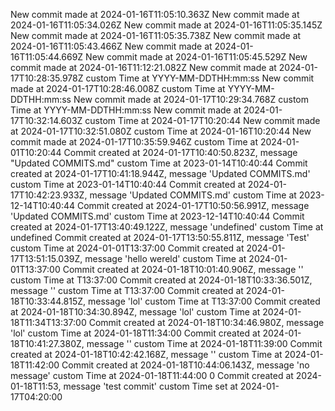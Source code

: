 New commit made at 2024-01-16T11:05:10.363Z
New commit made at 2024-01-16T11:05:34.026Z
New commit made at 2024-01-16T11:05:35.145Z
New commit made at 2024-01-16T11:05:35.738Z
New commit made at 2024-01-16T11:05:43.466Z
New commit made at 2024-01-16T11:05:44.669Z
New commit made at 2024-01-16T11:05:45.529Z
New commit made at 2024-01-16T11:12:21.082Z
New commit made at 2024-01-17T10:28:35.978Z custom Time at YYYY-MM-DDTHH:mm:ss
New commit made at 2024-01-17T10:28:46.008Z custom Time at YYYY-MM-DDTHH:mm:ss
New commit made at 2024-01-17T10:29:34.768Z custom Time at YYYY-MM-DDTHH:mm:ss
New commit made at 2024-01-17T10:32:14.603Z custom Time at 2024-01-17T10:20:44
New commit made at 2024-01-17T10:32:51.080Z custom Time at 2024-01-16T10:20:44
New commit made at 2024-01-17T10:35:59.946Z custom Time at 2024-01-01T10:20:44
Commit created at 2024-01-17T10:40:50.823Z, message "Updated COMMITS.md" custom Time at 2023-01-14T10:40:44
Commit created at 2024-01-17T10:41:18.944Z, message 'Updated COMMITS.md' custom Time at 2023-01-14T10:40:44
Commit created at 2024-01-17T10:42:23.933Z, message 'Updated COMMITS.md' custom Time at 2023-12-14T10:40:44
Commit created at 2024-01-17T10:50:56.991Z, message 'Updated COMMITS.md' custom Time at 2023-12-14T10:40:44
Commit created at 2024-01-17T13:40:49.122Z, message 'undefined' custom Time at undefined
Commit created at 2024-01-17T13:50:55.811Z, message 'Test' custom Time at 2024-01-01T13:37:00
Commit created at 2024-01-17T13:51:15.039Z, message 'hello wereld' custom Time at 2024-01-01T13:37:00
Commit created at 2024-01-18T10:01:40.906Z, message '' custom Time at T13:37:00
Commit created at 2024-01-18T10:33:36.501Z, message '' custom Time at T13:37:00
Commit created at 2024-01-18T10:33:44.815Z, message 'lol' custom Time at T13:37:00
Commit created at 2024-01-18T10:34:30.894Z, message 'lol' custom Time at 2024-01-18T11:34T13:37:00
Commit created at 2024-01-18T10:34:46.980Z, message 'lol' custom Time at 2024-01-18T11:34:00
Commit created at 2024-01-18T10:41:27.380Z, message '' custom Time at 2024-01-18T11:39:00
Commit created at 2024-01-18T10:42:42.168Z, message '' custom Time at 2024-01-18T11:42:00
Commit created at 2024-01-18T10:44:06.143Z, message 'no message' custom Time at 2024-01-18T11:44:00
0 Commit created at 2024-01-18T11:53, message 'test commit' custom Time set at 2024-01-17T04:20:00

